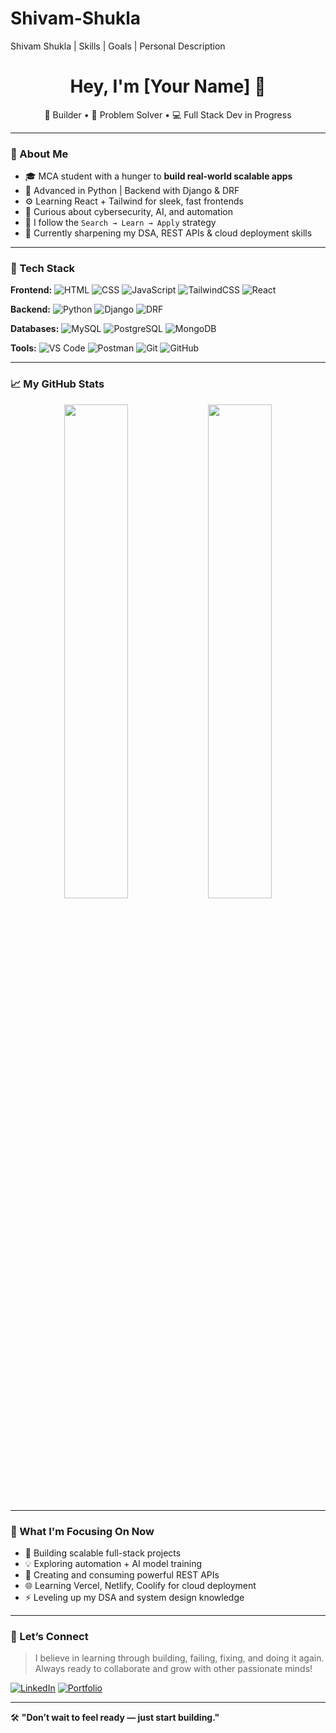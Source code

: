# Shivam-Shukla
Shivam Shukla | Skills | Goals | Personal Description
<h1 align="center">Hey, I'm [Your Name] 👋</h1>
<p align="center">
  🔧 Builder • 🧠 Problem Solver • 💻 Full Stack Dev in Progress  
</p>

---

### 🚀 About Me

- 🎓 MCA student with a hunger to **build real-world scalable apps**
- 🐍 Advanced in Python | Backend with Django & DRF  
- ⚙️ Learning React + Tailwind for sleek, fast frontends  
- 🔐 Curious about cybersecurity, AI, and automation  
- 🔄 I follow the `Search → Learn → Apply` strategy  
- 🌱 Currently sharpening my DSA, REST APIs & cloud deployment skills

---

### 🔨 Tech Stack

**Frontend:**
![HTML](https://img.shields.io/badge/-HTML5-E34F26?logo=html5&logoColor=white&style=flat)
![CSS](https://img.shields.io/badge/-CSS3-1572B6?logo=css3&logoColor=white&style=flat)
![JavaScript](https://img.shields.io/badge/-JavaScript-F7DF1E?logo=javascript&logoColor=black&style=flat)
![TailwindCSS](https://img.shields.io/badge/-TailwindCSS-38B2AC?logo=tailwind-css&logoColor=white&style=flat)
![React](https://img.shields.io/badge/-React-61DAFB?logo=react&logoColor=black&style=flat)

**Backend:**
![Python](https://img.shields.io/badge/-Python-3776AB?logo=python&logoColor=white&style=flat)
![Django](https://img.shields.io/badge/-Django-092E20?logo=django&logoColor=white&style=flat)
![DRF](https://img.shields.io/badge/-DRF-red?style=flat&logo=django)

**Databases:**
![MySQL](https://img.shields.io/badge/-MySQL-4479A1?logo=mysql&logoColor=white&style=flat)
![PostgreSQL](https://img.shields.io/badge/-PostgreSQL-4169E1?logo=postgresql&logoColor=white&style=flat)
![MongoDB](https://img.shields.io/badge/-MongoDB-47A248?logo=mongodb&logoColor=white&style=flat)

**Tools:**
![VS Code](https://img.shields.io/badge/-VSCode-007ACC?logo=visual-studio-code&logoColor=white&style=flat)
![Postman](https://img.shields.io/badge/-Postman-FF6C37?logo=postman&logoColor=white&style=flat)
![Git](https://img.shields.io/badge/-Git-F05032?logo=git&logoColor=white&style=flat)
![GitHub](https://img.shields.io/badge/-GitHub-181717?logo=github&logoColor=white&style=flat)

---

### 📈 My GitHub Stats

<p align="center">
  <img src="https://github-readme-stats.vercel.app/api?username=yourusername&show_icons=true&theme=radical" width="45%"/>
  <img src="https://github-readme-streak-stats.herokuapp.com/?user=yourusername&theme=radical" width="45%"/>
</p>

---

### 🧠 What I'm Focusing On Now

- 🚧 Building scalable full-stack projects
- 💡 Exploring automation + AI model training
- 🔗 Creating and consuming powerful REST APIs
- 🌐 Learning Vercel, Netlify, Coolify for cloud deployment
- ⚡️ Leveling up my DSA and system design knowledge

---

### 💬 Let’s Connect

> I believe in learning through building, failing, fixing, and doing it again.  
> Always ready to collaborate and grow with other passionate minds!

[![LinkedIn](https://img.shields.io/badge/-LinkedIn-blue?style=flat&logo=linkedin&logoColor=white)](https://linkedin.com/in/yourusername)
[![Portfolio](https://img.shields.io/badge/-Portfolio-black?style=flat&logo=firefox&logoColor=white)](https://yourportfolio.com)

---

🛠 **"Don’t wait to feel ready — just start building."**

